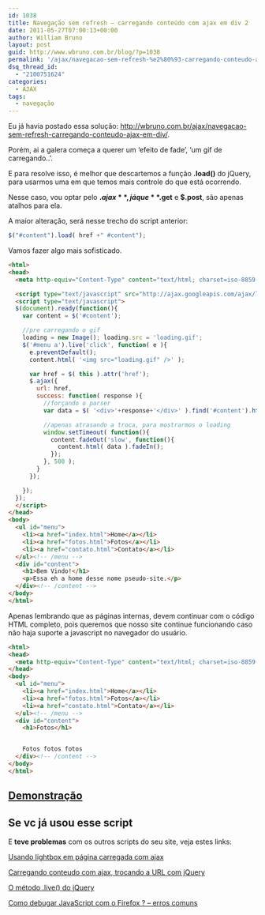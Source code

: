 ```yaml
---
id: 1038
title: Navegação sem refresh – carregando conteúdo com ajax em div 2
date: 2011-05-27T07:00:13+00:00
author: William Bruno
layout: post
guid: http://www.wbruno.com.br/blog/?p=1038
permalink: '/ajax/navegacao-sem-refresh-%e2%80%93-carregando-conteudo-ajax-em-div-2/'
dsq_thread_id:
  - "2100751624"
categories:
  - AJAX
tags:
  - navegação
---
```

Eu já havia postado essa solução: <http://wbruno.com.br/ajax/navegacao-sem-refresh-carregando-conteudo-ajax-em-div/>.

Porém, ai a galera começa a querer um &#8216;efeito de fade&#8217;, &#8216;um gif de carregando..&#8217;.

E para resolve isso, é melhor que descartemos a função **.load()** do jQuery, para usarmos uma em que temos mais controle do que está ocorrendo.

<!--more-->



Nesse caso, vou optar pelo **$.ajax**, já que **$.get** e **$.post**, são apenas atalhos para ela.

A maior alteração, será nesse trecho do script anterior:

``` js
$("#content").load( href +" #content");
```

Vamos fazer algo mais sofisticado.

``` html
<html>
<head>
  <meta http-equiv="Content-Type" content="text/html; charset=iso-8859-1" />

  <script type="text/javascript" src="http://ajax.googleapis.com/ajax/libs/jquery/1.6.1/jquery.min.js"></script>
  <script type="text/javascript">
  $(document).ready(function(){
    var content = $('#content');

    //pre carregando o gif
    loading = new Image(); loading.src = 'loading.gif';
    $('#menu a').live('click', function( e ){
      e.preventDefault();
      content.html( '<img src="loading.gif" />' );

      var href = $( this ).attr('href');
      $.ajax({
        url: href,
        success: function( response ){
          //forçando o parser
          var data = $( '<div>'+response+'</div>' ).find('#content').html();

          //apenas atrasando a troca, para mostrarmos o loading
          window.setTimeout( function(){
            content.fadeOut('slow', function(){
              content.html( data ).fadeIn();
            });
          }, 500 );
        }
      });

    });
  });
  </script>
</head>
<body>
  <ul id="menu">
    <li><a href="index.html">Home</a></li>
    <li><a href="fotos.html">Fotos</a></li>
    <li><a href="contato.html">Contato</a></li>
  </ul><!-- /menu -->
  <div id="content">
    <h1>Bem Vindo!</h1>
    <p>Essa eh a home desse nome pseudo-site.</p>
  </div><!-- /content -->
</body>
</html>
```

Apenas lembrando que as páginas internas, devem continuar com o código HTML completo, pois queremos que nosso site continue funcionando caso não haja suporte a javascript no navegador do usuário.

``` html
<html>
<head>
  <meta http-equiv="Content-Type" content="text/html; charset=iso-8859-1" />
</head>
<body>
  <ul id="menu">
    <li><a href="index.html">Home</a></li>
    <li><a href="fotos.html">Fotos</a></li>
    <li><a href="contato.html">Contato</a></li>
  </ul><!-- /menu -->
  <div id="content">
    <h1>Fotos</h1>


    Fotos fotos fotos
  </div><!-- /content -->
</body>
</html>
```

## <a href="http://wbruno.com.br/scripts/ajaxdiv.html" target="_blank">Demonstração</a>

## Se vc já usou esse script

E **teve problemas** com os outros scripts do seu site, veja estes links:

[Usando lightbox em página carregada com ajax](https://wbruno.com.br/ajax/usando-lightbox-em-pagina-carregada-ajax/)

[Carregando conteudo com ajax, trocando a URL com jQuery](https://wbruno.com.br/ajax/carregando-conteudo-ajax-trocando-url-jquery/)

[O método .live() do jQuery](https://wbruno.com.br/jquery/metodo-live-jquery/)

[Como debugar JavaScript com o Firefox ? – erros comuns](https://wbruno.com.br/javascript-puro/como-debugar-javascript-firefox-erros-comuns/)
